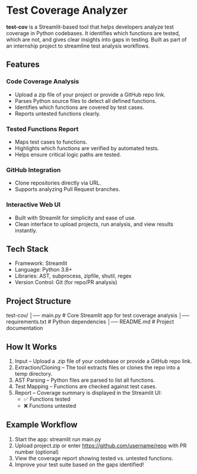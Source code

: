 # **Test Coverage Analyzer**

**test-cov** is a Streamlit-based tool that helps developers analyze test coverage in Python codebases. It identifies which functions are tested, which are not, and gives clear insights into gaps in testing. Built as part of an internship project to streamline test analysis workflows.

## **Features**

### Code Coverage Analysis
* Upload a zip file of your project or provide a GitHub repo link.
* Parses Python source files to detect all defined functions.
* Identifies which functions are covered by test cases.
* Reports untested functions clearly.

### Tested Functions Report
* Maps test cases to functions.
* Highlights which functions are verified by automated tests.
* Helps ensure critical logic paths are tested.

### GitHub Integration
* Clone repositories directly via URL.
* Supports analyzing Pull Request branches.

### Interactive Web UI
* Built with Streamlit for simplicity and ease of use.
* Clean interface to upload projects, run analysis, and view results instantly.

## **Tech Stack**
* Framework: Streamlit
* Language: Python 3.8+
* Libraries: AST, subprocess, zipfile, shutil, regex
* Version Control: Git (for repo/PR analysis)

## **Project Structure**
test-cov/
│── main.py            # Core Streamlit app for test coverage analysis
│── requirements.txt   # Python dependencies
│── README.md          # Project documentation

## **How It Works**
1. Input – Upload a .zip file of your codebase or provide a GitHub repo link.
2. Extraction/Cloning – The tool extracts files or clones the repo into a temp directory.
3. AST Parsing – Python files are parsed to list all functions.
4. Test Mapping – Functions are checked against test cases.
5. Report – Coverage summary is displayed in the Streamlit UI:
    * ✅ Functions tested
    * ❌ Functions untested

## **Example Workflow**
1. Start the app: streamlit run main.py
2. Upload project.zip or enter https://github.com/username/repo with PR number (optional)
3. View the coverage report showing tested vs. untested functions.
4. Improve your test suite based on the gaps identified! 

